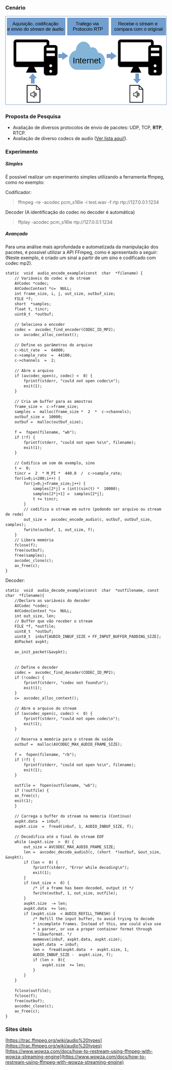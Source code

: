 ### Cenário

![Base diagram](https://github.com/JoseRaimundo/audio_codec_evaluation/blob/master/img/base_diagram.png?raw=true)

### Proposta de Pesquisa

 - Avaliação de diversos protocolos de envio de pacotes: UDP, TCP, **RTP**, RTCP.
 - Avaliação de diverso codecs de audio ([Ver lista aqui!](https://www.ffmpeg.org/general.html#toc-Audio-Codecs)).


### Experimento

##### Simples

É possível realizar um experimento simples utilizando a ferramenta ffmpeg, como no exemplo:

Codificador:

> ffmpeg -re -acodec pcm_s16le -i test.wav -f rtp rtp://127.0.0.1:1234

Decoder (A identificação do codec no decoder é automática)

> ffplay -acodec pcm_s16le rtp://127.0.0.1:1234

##### Avançado

Para uma análise mais aprofundada e automatizada da manipulação dos pacotes, é possível utilizar a API FFmpeg, como é apresentado a seguir: 
(Neste exemplo, é criado um sinal a partir de um sino e codificado com codec mp2).


	static  void  audio_encode_example(const  char  *filename) {
		// Variáveis do codec e do stream
		AVCodec *codec;
		AVCodecContext *c=  NULL;
		int frame_size, i, j, out_size, outbuf_size;
		FILE *f;
		short  *samples;
		float t, tincr;
		uint8_t  *outbuf;
	
		// Seleciona o encoder
		codec =  avcodec_find_encoder(CODEC_ID_MP2);
		c=  avcodec_alloc_context();
		
		// Define os parâmetros do arquivo
		c->bit_rate  =  64000;
		c->sample_rate  =  44100;
		c->channels  =  2;		  

		// Abre o arquivo
		if (avcodec_open(c, codec) <  0) {
			fprintf(stderr, "could not open codec\n");
			exit(1);
		}
		
		// Cria um buffer para as amostras
		frame_size =  c->frame_size;
		samples =  malloc(frame_size *  2  *  c->channels);
		outbuf_size =  10000;
		outbuf =  malloc(outbuf_size);		  

		f =  fopen(filename, "wb");
		if (!f) {
			fprintf(stderr, "could not open %s\n", filename);
			exit(1);
		}

		// Codifica um som de exemplo, sino
		t =  0;
		tincr =  2  * M_PI *  440.0  /  c->sample_rate;
		for(i=0;i<200;i++) {
			for(j=0;j<frame_size;j++) {
				samples[2*j] = (int)(sin(t) *  10000);
				samples[2*j+1] =  samples[2*j];
				t += tincr;
			}
			// codifica o stream em outro (podendo ser arquivo ou stream de rede)
			out_size =  avcodec_encode_audio(c, outbuf, outbuf_size, samples);
			fwrite(outbuf, 1, out_size, f);
		}
		// Libera memória
		fclose(f);
		free(outbuf);
		free(samples);
		avcodec_close(c);
		av_free(c);
	}


Decoder:


	static  void  audio_decode_example(const  char  *outfilename, const  char  *filename){
		//Declaro as variáveis do decoder
		AVCodec *codec;
		AVCodecContext *c=  NULL;
		int out_size, len;
		// Buffer que vão receber o stream
		FILE *f, *outfile;
		uint8_t  *outbuf;
		uint8_t  inbuf[AUDIO_INBUF_SIZE + FF_INPUT_BUFFER_PADDING_SIZE];
		AVPacket avpkt;
		  
		av_init_packet(&avpkt);
		
  
		// Define o decoder
		codec =  avcodec_find_decoder(CODEC_ID_MP2);
		if (!codec) {
			fprintf(stderr, "codec not found\n");
			exit(1);
		}
		c=  avcodec_alloc_context();
	 
		// Abre o arquivo do stream
		if (avcodec_open(c, codec) <  0) {
			fprintf(stderr, "could not open codec\n");
			exit(1);
		}
		
		// Reserva a memória para o stream de saída
		outbuf =  malloc(AVCODEC_MAX_AUDIO_FRAME_SIZE);
		
		f =  fopen(filename, "rb");
		if (!f) {
			fprintf(stderr, "could not open %s\n", filename);
			exit(1);
		}
		
		outfile =  fopen(outfilename, "wb");
		if (!outfile) {
		av_free(c);
		exit(1);
		}
		
		// Carrega o buffer do stream na memoria (Contínuo)
		avpkt.data  = inbuf;
		avpkt.size  =  fread(inbuf, 1, AUDIO_INBUF_SIZE, f);
	 
		// Decodifica até o final do stream EOF
		while (avpkt.size  >  0) {
			out_size = AVCODEC_MAX_AUDIO_FRAME_SIZE;
			len =  avcodec_decode_audio3(c, (short  *)outbuf, &out_size, &avpkt);
			if (len <  0) {
				fprintf(stderr, "Error while decoding\n");
				exit(1);
			}
			if (out_size >  0) {
				/* if a frame has been decoded, output it */
				fwrite(outbuf, 1, out_size, outfile);
			}
			avpkt.size  -= len;
			avpkt.data  += len;
			if (avpkt.size  < AUDIO_REFILL_THRESH) {
				/* Refill the input buffer, to avoid trying to decode
				* incomplete frames. Instead of this, one could also use
				* a parser, or use a proper container format through
				* libavformat. */
				memmove(inbuf, avpkt.data, avpkt.size);
				avpkt.data  = inbuf;
				len =  fread(avpkt.data  +  avpkt.size, 1,
				AUDIO_INBUF_SIZE -  avpkt.size, f);
				if (len >  0){
					avpkt.size  += len;
				}
			}
		}

		fclose(outfile);
		fclose(f);
		free(outbuf);
		avcodec_close(c);
		av_free(c);
	}








### Sites úteis

[https://trac.ffmpeg.org/wiki/audio%20types](https://trac.ffmpeg.org/wiki/audio%20types)  [https://www.wowza.com/docs/how-to-restream-using-ffmpeg-with-wowza-streaming-engine](https://www.wowza.com/docs/how-to-restream-using-ffmpeg-with-wowza-streaming-engine)
